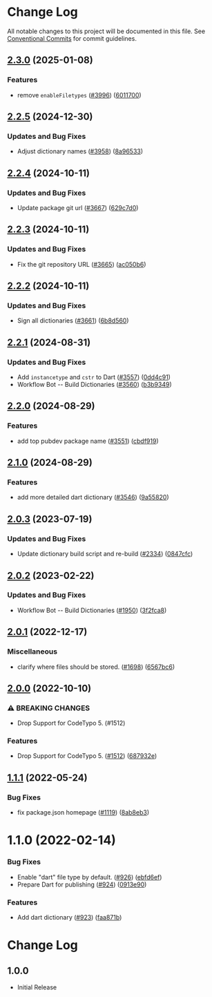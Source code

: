 # Change Log

All notable changes to this project will be documented in this file.
See [Conventional Commits](https://conventionalcommits.org) for commit guidelines.

## [2.3.0](https://github.com/khulnasoft/codetypo-dicts/compare/@codetypo/dict-dart@2.2.5...@codetypo/dict-dart@2.3.0) (2025-01-08)


### Features

* remove `enableFiletypes` ([#3996](https://github.com/khulnasoft/codetypo-dicts/issues/3996)) ([6011700](https://github.com/khulnasoft/codetypo-dicts/commit/6011700cc2d90edd2048f293fe2235b6212a805a))

## [2.2.5](https://github.com/khulnasoft/codetypo-dicts/compare/@codetypo/dict-dart@2.2.4...@codetypo/dict-dart@2.2.5) (2024-12-30)


### Updates and Bug Fixes

* Adjust dictionary names ([#3958](https://github.com/khulnasoft/codetypo-dicts/issues/3958)) ([8a96533](https://github.com/khulnasoft/codetypo-dicts/commit/8a96533bec21280103740868b81559437c413501))

## [2.2.4](https://github.com/khulnasoft/codetypo-dicts/compare/@codetypo/dict-dart@2.2.3...@codetypo/dict-dart@2.2.4) (2024-10-11)


### Updates and Bug Fixes

* Update package git url ([#3667](https://github.com/khulnasoft/codetypo-dicts/issues/3667)) ([629c7d0](https://github.com/khulnasoft/codetypo-dicts/commit/629c7d0a5e1bacad1d3874b1f8372edc3494ef97))

## [2.2.3](https://github.com/khulnasoft/codetypo-dicts/compare/@codetypo/dict-dart@2.2.2...@codetypo/dict-dart@2.2.3) (2024-10-11)


### Updates and Bug Fixes

* Fix the git repository URL ([#3665](https://github.com/khulnasoft/codetypo-dicts/issues/3665)) ([ac050b6](https://github.com/khulnasoft/codetypo-dicts/commit/ac050b697d57820109995e92fac5ccc32ced1723))

## [2.2.2](https://github.com/khulnasoft/codetypo-dicts/compare/@codetypo/dict-dart@2.2.1...@codetypo/dict-dart@2.2.2) (2024-10-11)


### Updates and Bug Fixes

* Sign all dictionaries ([#3661](https://github.com/khulnasoft/codetypo-dicts/issues/3661)) ([6b8d560](https://github.com/khulnasoft/codetypo-dicts/commit/6b8d560cf51a593458ce42bca415859f872cfc97))

## [2.2.1](https://github.com/khulnasoft/codetypo-dicts/compare/@codetypo/dict-dart@2.2.0...@codetypo/dict-dart@2.2.1) (2024-08-31)


### Updates and Bug Fixes

* Add `instancetype` and `cstr` to Dart ([#3557](https://github.com/khulnasoft/codetypo-dicts/issues/3557)) ([0dd4c91](https://github.com/khulnasoft/codetypo-dicts/commit/0dd4c9148a4dd84e6de5af6380fbb90f51fce38b))
* Workflow Bot -- Build Dictionaries ([#3560](https://github.com/khulnasoft/codetypo-dicts/issues/3560)) ([b3b9349](https://github.com/khulnasoft/codetypo-dicts/commit/b3b934945a99dd019f9bb88ff93f44aacb67a9ed))

## [2.2.0](https://github.com/khulnasoft/codetypo-dicts/compare/@codetypo/dict-dart@2.1.0...@codetypo/dict-dart@2.2.0) (2024-08-29)


### Features

* add top pubdev package name ([#3551](https://github.com/khulnasoft/codetypo-dicts/issues/3551)) ([cbdf919](https://github.com/khulnasoft/codetypo-dicts/commit/cbdf9190b2c67025fa90581210efe69f2ab8d68f))

## [2.1.0](https://github.com/khulnasoft/codetypo-dicts/compare/@codetypo/dict-dart@2.0.3...@codetypo/dict-dart@2.1.0) (2024-08-29)


### Features

* add more detailed dart dictionary ([#3546](https://github.com/khulnasoft/codetypo-dicts/issues/3546)) ([9a55820](https://github.com/khulnasoft/codetypo-dicts/commit/9a558202a30b2a7319f217b017608e04202b9f88))

## [2.0.3](https://github.com/khulnasoft/codetypo-dicts/compare/@codetypo/dict-dart@2.0.2...@codetypo/dict-dart@2.0.3) (2023-07-19)


### Updates and Bug Fixes

* Update dictionary build script and re-build ([#2334](https://github.com/khulnasoft/codetypo-dicts/issues/2334)) ([0847cfc](https://github.com/khulnasoft/codetypo-dicts/commit/0847cfc9623018940e7761e08eeba0ec7c0a320e))

## [2.0.2](https://github.com/khulnasoft/codetypo-dicts/compare/@codetypo/dict-dart@2.0.1...@codetypo/dict-dart@2.0.2) (2023-02-22)


### Updates and Bug Fixes

* Workflow Bot -- Build Dictionaries ([#1950](https://github.com/khulnasoft/codetypo-dicts/issues/1950)) ([3f2fca8](https://github.com/khulnasoft/codetypo-dicts/commit/3f2fca8b64c800723cc572f5ef83e92d5ec64673))

## [2.0.1](https://github.com/khulnasoft/codetypo-dicts/compare/@codetypo/dict-dart@2.0.0...@codetypo/dict-dart@2.0.1) (2022-12-17)


### Miscellaneous

* clarify where files should be stored. ([#1698](https://github.com/khulnasoft/codetypo-dicts/issues/1698)) ([6567bc6](https://github.com/khulnasoft/codetypo-dicts/commit/6567bc62130404cb32945bdcc3bf07316c839396))

## [2.0.0](https://github.com/khulnasoft/codetypo-dicts/compare/@codetypo/dict-dart@1.1.1...@codetypo/dict-dart@2.0.0) (2022-10-10)


### ⚠ BREAKING CHANGES

* Drop Support for CodeTypo 5. (#1512)

### Features

* Drop Support for CodeTypo 5. ([#1512](https://github.com/khulnasoft/codetypo-dicts/issues/1512)) ([687932e](https://github.com/khulnasoft/codetypo-dicts/commit/687932e187e4bce87d7904e3a2e53dd6de6ac372))

## [1.1.1](https://github.com/khulnasoft/codetypo-dicts/compare/@codetypo/dict-dart@1.1.0...@codetypo/dict-dart@1.1.1) (2022-05-24)


### Bug Fixes

* fix package.json homepage ([#1119](https://github.com/khulnasoft/codetypo-dicts/issues/1119)) ([8ab8eb3](https://github.com/khulnasoft/codetypo-dicts/commit/8ab8eb3733b7b9c783b5d93fdeff4d4ca739e8f4))





# 1.1.0 (2022-02-14)


### Bug Fixes

* Enable "dart" file type by default. ([#926](https://github.com/khulnasoft/codetypo-dicts/issues/926)) ([ebfd6ef](https://github.com/khulnasoft/codetypo-dicts/commit/ebfd6efc72b0b87a4d4953f0a7354335c08e9641))
* Prepare Dart for publishing ([#924](https://github.com/khulnasoft/codetypo-dicts/issues/924)) ([0913e90](https://github.com/khulnasoft/codetypo-dicts/commit/0913e90b75fdd2b278f84978bb838c946054d0ae))


### Features

* Add dart dictionary ([#923](https://github.com/khulnasoft/codetypo-dicts/issues/923)) ([faa871b](https://github.com/khulnasoft/codetypo-dicts/commit/faa871b7d7bd7232b1b4f1953a70bf5c5d373326))





# Change Log

## 1.0.0

- Initial Release
